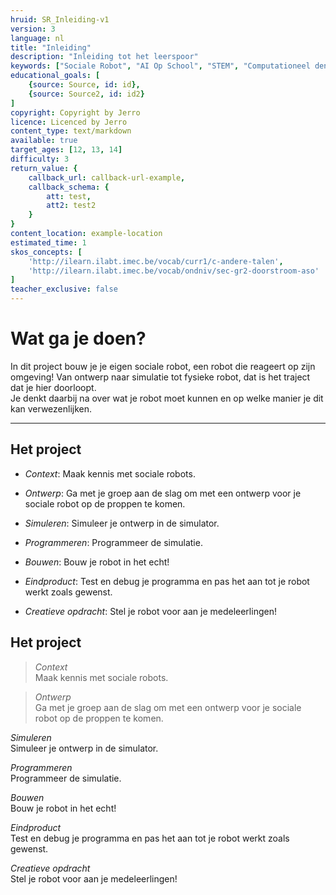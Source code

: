 ```yaml
---
hruid: SR_Inleiding-v1
version: 3
language: nl
title: "Inleiding"
description: "Inleiding tot het leerspoor"
keywords: ["Sociale Robot", "AI Op School", "STEM", "Computationeel denken", "Grafisch programmeren"]
educational_goals: [
    {source: Source, id: id}, 
    {source: Source2, id: id2}
]
copyright: Copyright by Jerro
licence: Licenced by Jerro
content_type: text/markdown
available: true
target_ages: [12, 13, 14]
difficulty: 3
return_value: {
    callback_url: callback-url-example,
    callback_schema: {
        att: test,
        att2: test2
    }
}
content_location: example-location
estimated_time: 1
skos_concepts: [
    'http://ilearn.ilabt.imec.be/vocab/curr1/c-andere-talen', 
    'http://ilearn.ilabt.imec.be/vocab/ondniv/sec-gr2-doorstroom-aso'
]
teacher_exclusive: false
---
```


# Wat ga je doen?

In dit project bouw je je eigen sociale robot, een robot die reageert op zijn omgeving! Van ontwerp naar simulatie tot fysieke robot, dat is het traject dat je hier doorloopt.  
Je denkt daarbij na over wat je robot moet kunnen en op welke manier je dit kan verwezenlijken.

***

## Het project
* *Context*: Maak kennis met sociale robots.

* *Ontwerp*: Ga met je groep aan de slag om met een ontwerp voor je sociale robot op de proppen te komen.
* *Simuleren*: Simuleer je ontwerp in de simulator.
* *Programmeren*: Programmeer de simulatie.
* *Bouwen*: Bouw je robot in het echt!
* *Eindproduct*: Test en debug je programma en pas het aan tot je robot werkt zoals gewenst.

* *Creatieve opdracht*: Stel je robot voor aan je medeleerlingen!

## Het project
> *Context*  
Maak kennis met sociale robots.

> *Ontwerp*  
> Ga met je groep aan de slag om met een ontwerp voor je sociale robot op de proppen te komen.

*Simuleren*  
Simuleer je ontwerp in de simulator.

*Programmeren*  
Programmeer de simulatie.

*Bouwen*  
Bouw je robot in het echt!

*Eindproduct*  
Test en debug je programma en pas het aan tot je robot werkt zoals gewenst.

*Creatieve opdracht*  
Stel je robot voor aan je medeleerlingen!
